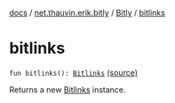 [docs](../../index.md) / [net.thauvin.erik.bitly](../index.md) / [Bitly](index.md) / [bitlinks](./bitlinks.md)

# bitlinks

`fun bitlinks(): `[`Bitlinks`](../-bitlinks/index.md) [(source)](https://github.com/ethauvin/bitly-shorten/tree/master/src/main/kotlin/net/thauvin/erik/bitly/Bitly.kt#L106)

Returns a new [Bitlinks](../-bitlinks/index.md) instance.

